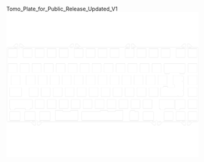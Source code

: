Tomo_Plate_for_Public_Release_Updated_V1<br/>![image](./Tomo_Plate_for_Public_Release_Updated_V1.png)